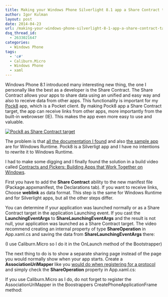 ```yaml
---
title: Making your Windows Phone Silverlight 8.1 app a Share Contract target
author: Igor Kulman
layout: post
date: 2014-04-23
url: /making-your-windows-phone-silverlight-8-1-app-a-share-contract-target/
dsq_thread_id:
  - 2633021647
categories:
  - Windows Phone
tags:
  - 'c#'
  - Caliburn.Micro
  - Windows Phone
  - xaml
---
```

Windows Phone 8.1 introduced many interesting new thing, the one I personally like the best as a developer is the Share Contract. The Share Contract allows your apps to share data using an unified and easy way and also to receive data from other apps. This functionality is important for my [Pock8][1] app, which is a Pocket client. By making Pock8 app a Share Contract target, the app can receive links from other apps, more importantly from the built-in webrowser (IE). This makes the app even more easy to use and valuable. 

[<img src="http://blog.kulman.sk/wp-content/uploads/2014/04/wp81.png" alt="Pock8 as Share Contract target" class="alignnone size-full wp-image-923" />][2]

The problem is that [all the documentation I found][3] and also [the sample app][4] are for Windows Runtime. Pock8 is a Silverligt app and I have no intentions to rewrite it to Windows Runtime. 

I had to make some digging and I finally found the solution in a build video called [Contracts and Pickers: Building Apps that Work Together on Windows][5]. 

First you have to add the **Share Contract** ability to the new manifest file (Package.appxmanifest, the Declarations tab). If you want to receive links, Choose **weblink** as data format. This step is the same for Windows Runtime and for Silverlight apps, but all the other steps differ. 

You can determine if your application was launched normally or as a Share Contract target in the application Launching event. If you cast the **LaunchingEventArgs** to **ShareLaunchingEventArgs** and the result is not null, your application was launched as a Share Contract target. The video recommend creating an internal property of type **ShareOperation** in App.xaml.cs and saving the data from **ShareLaunchingEventArgs** there:

(I use Caliburn.Micro so I do it in the OnLaunch method of the Bootstrapper)

The next thing to do is to show a separate sharing page instead of the page you would normally show when your app starts. Create a **AssociationUriMapper** like you [would do when registering for a protocol][6] and simply check the **ShareOperation** property in App.xaml.cs:

If you use Caliburn.Micro as I do, do not forget to register the AssociationUriMapper in the Boostrappers CreatePhoneApplicationFrame method:

 [1]: http://t.co/YMtrM84rwI
 [2]: http://blog.kulman.sk/wp-content/uploads/2014/04/wp81.png
 [3]: http://msdn.microsoft.com/en-us/library/windows/apps/xaml/hh871367.aspx
 [4]: http://msdn.microsoft.com/en-us/library/windows/apps/xaml/hh871363.aspx
 [5]: http://channel9.msdn.com/Events/Build/2014/2-520
 [6]: http://msdn.microsoft.com/en-us/library/windowsphone/develop/jj206987(v=vs.105).aspx